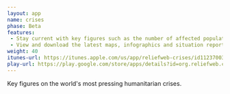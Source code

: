 ```yaml
---
layout: app
name: crises
phase: Beta
features:
 - Stay current with key figures such as the number of affected population and funding status.
 - View and download the latest maps, infographics and situation reports.
weight: 40
itunes-url: https://itunes.apple.com/us/app/reliefweb-crises/id1123700391?ls=1&mt=8
play-url: https://play.google.com/store/apps/details?id=org.reliefweb.crises
---
```


Key figures on the world's most pressing humanitarian crises.
